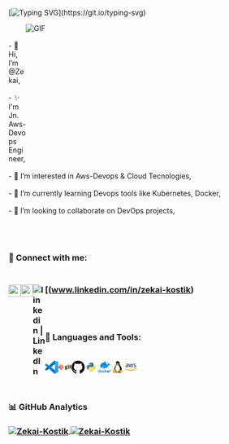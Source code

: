 
[![Typing SVG](http://readme-typing-svg.herokuapp.com?font=Indie+Flower&size=25&pause=200&color=007ba7&lines=Hi+there..!+%F0%9F%96%90+I'm+Zekai,+;Welcome+to+My+GitHub+page...)](https://git.io/typing-svg)


<img align="right" alt="GIF" src="https://github.com/abhisheknaiidu/abhisheknaiidu/blob/master/code.gif?raw=true" width="470" height="280" />


<br>
<br/>
- 👋 Hi, I’m @Zekai,<br><br/>
- ✨ I'm Jn. Aws-Devops Engineer,<br><br/>
- 👀 I’m interested in Aws-Devops & Cloud Tecnologies,<br><br/>
- 🌱 I’m currently learning Devops tools like Kubernetes, Docker,<br><br/>
- 💞️ I’m looking to collaborate on DevOps projects,<br><br/>

<br>
<br />
<h3>📩  Connect with me:<br><br /><h3/>

[<img align="left" height="24" width="24" src="https://cdn.jsdelivr.net/npm/simple-icons@v4/icons/gmail.svg" />][gmail]
[<img align="left" height="24" width="24" src="https://cdn.jsdelivr.net/npm/simple-icons@v4/icons/medium.svg" />][medium]
[<img align="left" alt="linkedin | LinkedIn" width="24px" src="https://cdn.jsdelivr.net/npm/simple-icons@v3/icons/linkedin.svg" />(www.linkedin.com/in/zekai-kostik)

<br><br />

[linkedin]: www.linkedin.com/in/zekai-kostik
[medium]: https://medium.com/@zekai.kostik2469
[gmail]: mailto:zekai.kostik2469@gmail.com



🔧 Languages and Tools:<br><br />

[<img align="left" alt="Visual Studio Code" width="26px" src="https://raw.githubusercontent.com/github/explore/80688e429a7d4ef2fca1e82350fe8e3517d3494d/topics/visual-studio-code/visual-studio-code.png" />][vsCode]
[<img align="left" alt="Git" width="26px" src="https://raw.githubusercontent.com/github/explore/80688e429a7d4ef2fca1e82350fe8e3517d3494d/topics/git/git.png" />][git]
[<img align="left" alt="GitHub" width="26px" src="https://raw.githubusercontent.com/github/explore/78df643247d429f6cc873026c0622819ad797942/topics/github/github.png" />][github]
[<img align="left" alt="Python" width="26px" src="https://raw.githubusercontent.com/github/explore/cebd63002168a05a6a642f309227eefeccd92950/topics/python/python.png" />][python]
[<img align="left" alt="docker" width="26px" src="https://raw.githubusercontent.com/github/explore/80688e429a7d4ef2fca1e82350fe8e3517d3494d/topics/docker/docker.png" />][docker]
[<img align="left" alt="Linux" width="26px" src="https://raw.githubusercontent.com/github/explore/80688e429a7d4ef2fca1e82350fe8e3517d3494d/topics/linux/linux.png" />][Linux]
[<img align="left" alt="aws" width="26px" src="https://raw.githubusercontent.com/github/explore/80688e429a7d4ef2fca1e82350fe8e3517d3494d/topics/aws/aws.png" />][aws]

<br>
<br>

[aws]: https://aws.com/
[vsCode]: https://code.visualstudio.com/       
[git]: https://git-scm.com/
[github]: https://github.com/IbrahimTalha0
[Linux]: https://www.linux.org/
[python]: https://www.python.org/
[docker]: https://www.docker.com/
[grafana]: https://grafana.com/

<br />
<br />
📊 GitHub Analytics<br><br />

<a href="https://github.com/Zekai-Kostik">
  <img height="150em" align="center" src="https://github-readme-stats.vercel.app/api?username=Zekai-Kostik&show_icons=true&locale=en&theme=algolia&include_all_commits=true&count_private=true" alt="Zekai-Kostik"/>
  <img height="150em" align="center" src="https://github-readme-stats.vercel.app/api/top-langs?username=Zekai-Kostik&show_icons=true&locale=en&layout=compact&langs_count=8&theme=algolia" alt="Zekai-Kostik"/>
</a>
 

